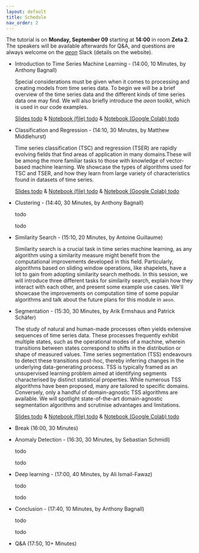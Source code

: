 ```yaml
---
layout: default
title: Schedule
nav_order: 2
---
```


The tutorial is on __Monday, September 09__ starting at __14:00__ in room __Zeta 2__. The speakers will be available afterwards for Q&A, and questions are always welcome on the [_aeon_](/https://www.aeon-toolkit.org/) Slack (details on the website).

- Introduction to Time Series Machine Learning - (14:00, 10 Minutes, by Anthony Bagnall)

  Special considerations must be given when it comes to processing and creating models from time series data. To begin we will be a brief overview of the time series data and the different kinds of time series data one may find. We will also briefly introduce the _aeon_ toolkit, which is used in our code examples.

  [Slides todo](todo) & [Notebook (file) todo](todo) & [Notebook (Google Colab) todo](todo) 

- Classification and Regression - (14:10, 30 Minutes, by Matthew Middlehurst)

  Time series classification (TSC) and regression (TSER) are rapidly evolving fields that find areas of application in many domains.These will be among the more familiar tasks to those with knowledge of vector-based machine learning. We showcase the types of algorithms used for TSC and TSER, and how they learn from large variety of characteristics found in datasets of time series.

  [Slides todo](todo) & [Notebook (file) todo](todo) & [Notebook (Google Colab) todo](todo) 

- Clustering - (14:40, 30 Minutes, by Anthony Bagnall)

  todo

  todo
  
- Similarity Search - (15:10, 20 Minutes, by Antoine Guillaume)

  Similarity search is a crucial task in time series machine learning, as any algorithm using a similarity measure might benefit from the computational improvements developed in this field. Particularly, algorithms based on sliding window operations, like shapelets, have a lot to gain from adopting similarity search methods. In this session, we will introduce three different tasks for similarity search, explain how they interact with each other, and present some example use cases. We'll showcase the improvements on computation time of some popular algorithms and talk about the future plans for this module in `aeon`.
  
- Segmentation - (15:30, 30 Minutes, by Arik Ermshaus and Patrick Schäfer)

  The study of natural and human-made processes often yields extensive sequences of time series data. These processes frequently exhibit multiple states, such as the operational modes of a machine, wherein transitions between states correspond to shifts in the distribution or shape of measured values. Time series segmentation (TSS) endeavours to detect these transitions post-hoc, thereby inferring changes in the underlying data-generating process. TSS is typically framed as an unsupervised learning problem aimed at identifying segments characterised by distinct statistical properties. While numerous TSS algorithms have been proposed, many are tailored to specific domains. Conversely, only a handful of domain-agnostic TSS algorithms are available. We will spotlight state-of-the-art domain-agnostic segmentation algorithms and scrutinise advantages and limitations.

  [Slides todo](todo) & [Notebook (file) todo](todo) & [Notebook (Google Colab) todo](todo) 

- Break (16:00, 30 Minutes)

- Anomaly Detection - (16:30, 30 Minutes, by Sebastian Schmidl)

  todo

  todo
  
- Deep learning - (17:00, 40 Minutes, by Ali Ismail-Fawaz)

  todo

  todo

- Conclusion - (17:40, 10 Minutes, by Anthony Bagnall)

  todo

  todo

- Q&A (17:50, 10+ Minutes)
